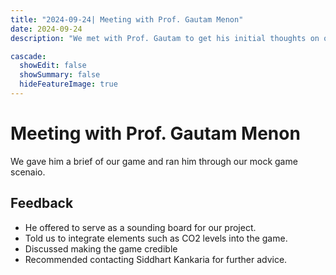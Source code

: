 ```yaml
---
title: "2024-09-24| Meeting with Prof. Gautam Menon"
date: 2024-09-24
description: "We met with Prof. Gautam to get his initial thoughts on our game and request him to mentor us."

cascade:
  showEdit: false
  showSummary: false
  hideFeatureImage: true
---
```

# Meeting with Prof. Gautam Menon
We gave him a brief of our game and ran him through our mock game scenaio. 
## Feedback  
- He offered to serve as a sounding board for our project.
- Told us to integrate elements such as CO2 levels into the game.
- Discussed making the game credible 
- Recommended contacting Siddhart Kankaria for further advice.
